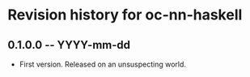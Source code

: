 # Revision history for oc-nn-haskell

## 0.1.0.0 -- YYYY-mm-dd

* First version. Released on an unsuspecting world.
